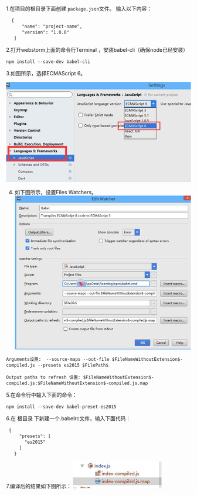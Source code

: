 1.在项目的根目录下面创建 `package.json`文件。
输入以下内容：

```
  {
      "name": "project-name",
      "version": "1.0.0"
   }
```
2.打开webstorm上面的命令行Terminal ，安装babel-cli（确保node已经安装）

```
npm install --save-dev babel-cli
```
3.如图所示，选择ECMAScript 6。

![](../image/babel-1.jpg)

4. 如下图所示，设置Files Watchers。
![](../image/babel-2.jpg)

```
Arguments设置:  --source-maps --out-file $FileNameWithoutExtension$-compiled.js --presets es2015 $FilePath$

Output paths to refresh 设置: $FileNameWithoutExtension$-compiled.js:$FileNameWithoutExtension$-compiled.js.map
```
5.在命令行中输入下面的命令：
```
npm install --save-dev babel-preset-es2015
```
6.在 根目录 下新建一个.babelrc文件，输入下面代码：
```
 {
     "presets": [
       "es2015"
     ]
   }
```
7.编译后的结果如下图所示：
![](../image/babel-3.jpg)
